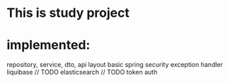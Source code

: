 # This is study project <br>
# implemented:
   repository, service, dto, api layout
   basic spring security
   exception handler
   liquibase
// TODO elasticsearch
// TODO token auth
